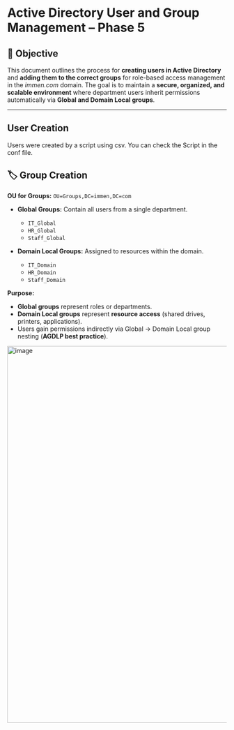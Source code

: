 #  Active Directory User and Group Management – Phase 5

## 🎯 Objective

This document outlines the process for **creating users in Active Directory** and **adding them to the correct groups** for role-based access management in the *immen.com* domain.
The goal is to maintain a **secure, organized, and scalable environment** where department users inherit permissions automatically via **Global and Domain Local groups**.

---
## User Creation

Users were created by a script using csv. You can check the Script in the conf file.

## 🏷️ Group Creation

**OU for Groups:** `OU=Groups,DC=immen,DC=com`

* **Global Groups:** Contain all users from a single department.

  * `IT_Global`
  * `HR_Global`
  * `Staff_Global`
* **Domain Local Groups:** Assigned to resources within the domain.

  * `IT_Domain`
  * `HR_Domain`
  * `Staff_Domain`

**Purpose:**

* **Global groups** represent roles or departments.
* **Domain Local groups** represent **resource access** (shared drives, printers, applications).
* Users gain permissions indirectly via Global → Domain Local group nesting (**AGDLP best practice**).

<img width="1174" height="864" alt="image" src="https://github.com/user-attachments/assets/f6211652-6721-4f01-adfd-2c5de7537255" />


